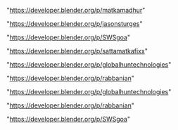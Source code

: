 "https://developer.blender.org/p/matkamadhur"

"https://developer.blender.org/p/jasonsturges"

"https://developer.blender.org/p/SWSgoa"

"https://developer.blender.org/p/sattamatkafixx"

"https://developer.blender.org/p/globalhuntechnologies"

"https://developer.blender.org/p/rabbanian"

 
"https://developer.blender.org/p/globalhuntechnologies"


"https://developer.blender.org/p/rabbanian"


"https://developer.blender.org/p/SWSgoa"


 
